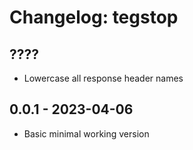 # Changelog: tegstop

## ????
- Lowercase all response header names

## 0.0.1 - 2023-04-06
- Basic minimal working version
